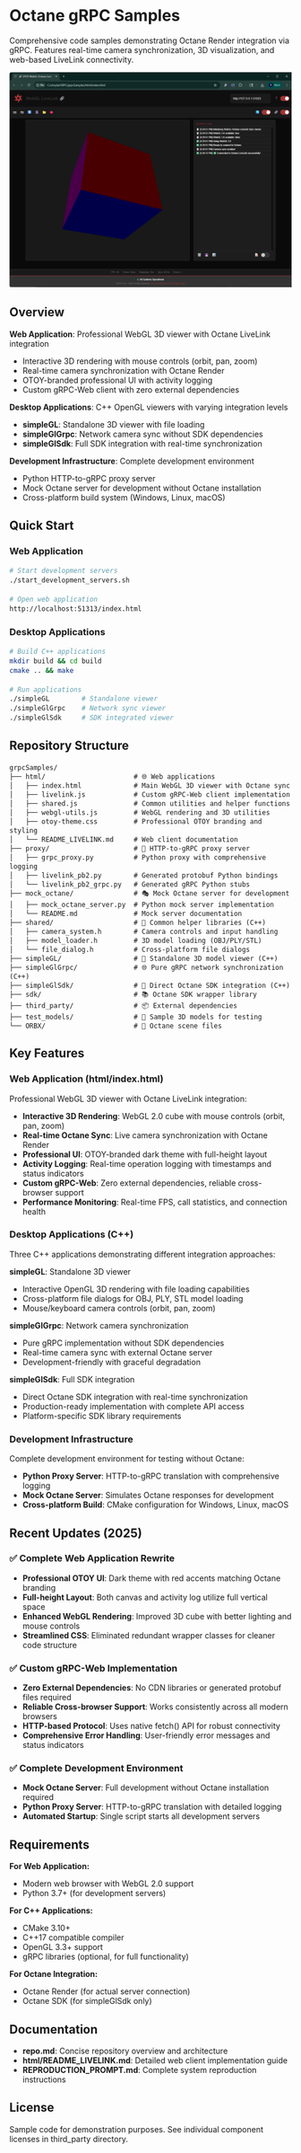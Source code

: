 # Octane gRPC Samples

Comprehensive code samples demonstrating Octane Render integration via gRPC. Features real-time camera synchronization, 3D visualization, and web-based LiveLink connectivity.

![alt text](images/livelink.png)

## Overview

**Web Application**: Professional WebGL 3D viewer with Octane LiveLink integration
- Interactive 3D rendering with mouse controls (orbit, pan, zoom)
- Real-time camera synchronization with Octane Render
- OTOY-branded professional UI with activity logging
- Custom gRPC-Web client with zero external dependencies

**Desktop Applications**: C++ OpenGL viewers with varying integration levels
- **simpleGL**: Standalone 3D viewer with file loading
- **simpleGlGrpc**: Network camera sync without SDK dependencies  
- **simpleGlSdk**: Full SDK integration with real-time synchronization

**Development Infrastructure**: Complete development environment
- Python HTTP-to-gRPC proxy server
- Mock Octane server for development without Octane installation
- Cross-platform build system (Windows, Linux, macOS)

## Quick Start

### Web Application
```bash
# Start development servers
./start_development_servers.sh

# Open web application  
http://localhost:51313/index.html
```

### Desktop Applications
```bash
# Build C++ applications
mkdir build && cd build
cmake .. && make

# Run applications
./simpleGL        # Standalone viewer
./simpleGlGrpc    # Network sync viewer  
./simpleGlSdk     # SDK integrated viewer
```

## Repository Structure

```
grpcSamples/
├── html/                      # 🌐 Web applications
│   ├── index.html             # Main WebGL 3D viewer with Octane sync
│   ├── livelink.js            # Custom gRPC-Web client implementation
│   ├── shared.js              # Common utilities and helper functions
│   ├── webgl-utils.js         # WebGL rendering and 3D utilities
│   ├── otoy-theme.css         # Professional OTOY branding and styling
│   └── README_LIVELINK.md     # Web client documentation
├── proxy/                     # 🔄 HTTP-to-gRPC proxy server
│   ├── grpc_proxy.py          # Python proxy with comprehensive logging
│   ├── livelink_pb2.py        # Generated protobuf Python bindings
│   └── livelink_pb2_grpc.py   # Generated gRPC Python stubs
├── mock_octane/               # 🎭 Mock Octane server for development
│   ├── mock_octane_server.py  # Python mock server implementation
│   └── README.md              # Mock server documentation
├── shared/                    # 🔧 Common helper libraries (C++)
│   ├── camera_system.h        # Camera controls and input handling
│   ├── model_loader.h         # 3D model loading (OBJ/PLY/STL)
│   └── file_dialog.h          # Cross-platform file dialogs
├── simpleGL/                  # 🎯 Standalone 3D model viewer (C++)
├── simpleGlGrpc/              # 🌐 Pure gRPC network synchronization (C++)
├── simpleGlSdk/               # 🚀 Direct Octane SDK integration (C++)
├── sdk/                       # 📚 Octane SDK wrapper library
├── third_party/               # 📦 External dependencies
├── test_models/               # 🎲 Sample 3D models for testing
└── ORBX/                      # 🎨 Octane scene files
```

## Key Features

### Web Application (html/index.html)
Professional WebGL 3D viewer with Octane LiveLink integration:
- **Interactive 3D Rendering**: WebGL 2.0 cube with mouse controls (orbit, pan, zoom)
- **Real-time Octane Sync**: Live camera synchronization with Octane Render
- **Professional UI**: OTOY-branded dark theme with full-height layout
- **Activity Logging**: Real-time operation logging with timestamps and status indicators
- **Custom gRPC-Web**: Zero external dependencies, reliable cross-browser support
- **Performance Monitoring**: Real-time FPS, call statistics, and connection health

### Desktop Applications (C++)
Three C++ applications demonstrating different integration approaches:

**simpleGL**: Standalone 3D viewer
- Interactive OpenGL 3D rendering with file loading capabilities
- Cross-platform file dialogs for OBJ, PLY, STL model loading
- Mouse/keyboard camera controls (orbit, pan, zoom)

**simpleGlGrpc**: Network camera synchronization  
- Pure gRPC implementation without SDK dependencies
- Real-time camera sync with external Octane server
- Development-friendly with graceful degradation

**simpleGlSdk**: Full SDK integration
- Direct Octane SDK integration with real-time synchronization
- Production-ready implementation with complete API access
- Platform-specific SDK library requirements

### Development Infrastructure
Complete development environment for testing without Octane:
- **Python Proxy Server**: HTTP-to-gRPC translation with comprehensive logging
- **Mock Octane Server**: Simulates Octane responses for development
- **Cross-platform Build**: CMake configuration for Windows, Linux, macOS

## Recent Updates (2025)

### ✅ Complete Web Application Rewrite
- **Professional OTOY UI**: Dark theme with red accents matching Octane branding
- **Full-height Layout**: Both canvas and activity log utilize full vertical space
- **Enhanced WebGL Rendering**: Improved 3D cube with better lighting and mouse controls
- **Streamlined CSS**: Eliminated redundant wrapper classes for cleaner code structure

### ✅ Custom gRPC-Web Implementation
- **Zero External Dependencies**: No CDN libraries or generated protobuf files required
- **Reliable Cross-browser Support**: Works consistently across all modern browsers
- **HTTP-based Protocol**: Uses native fetch() API for robust connectivity
- **Comprehensive Error Handling**: User-friendly error messages and status indicators

### ✅ Complete Development Environment
- **Mock Octane Server**: Full development without Octane installation required
- **Python Proxy Server**: HTTP-to-gRPC translation with detailed logging
- **Automated Startup**: Single script starts all development servers

## Requirements

**For Web Application:**
- Modern web browser with WebGL 2.0 support
- Python 3.7+ (for development servers)

**For C++ Applications:**
- CMake 3.10+
- C++17 compatible compiler  
- OpenGL 3.3+ support
- gRPC libraries (optional, for full functionality)

**For Octane Integration:**
- Octane Render (for actual server connection)
- Octane SDK (for simpleGlSdk only)

## Documentation

- **repo.md**: Concise repository overview and architecture
- **html/README_LIVELINK.md**: Detailed web client implementation guide
- **REPRODUCTION_PROMPT.md**: Complete system reproduction instructions

## License

Sample code for demonstration purposes. See individual component licenses in third_party directory.
